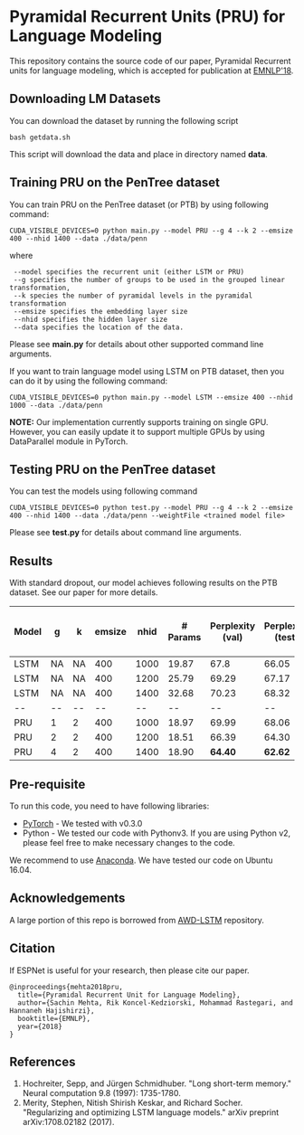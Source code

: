 # Pyramidal Recurrent Units (PRU) for Language Modeling

This repository contains the source code of our paper, Pyramidal Recurrent units for language modeling, which is accepted for publication at [EMNLP'18](http://emnlp2018.org/).

## Downloading LM Datasets
You can download the dataset by running the following script
```
bash getdata.sh
```
This script will download the data and place in directory named **data**.

## Training PRU on the PenTree dataset
You can train PRU on the PenTree dataset (or PTB) by using following command:

```
CUDA_VISIBLE_DEVICES=0 python main.py --model PRU --g 4 --k 2 --emsize 400 --nhid 1400 --data ./data/penn 
``` 
where 
```
 --model specifies the recurrent unit (either LSTM or PRU)
 --g specifies the number of groups to be used in the grouped linear transformation, 
 --k species the number of pyramidal levels in the pyramidal transformation
 --emsize specifies the embedding layer size
 --nhid specifies the hidden layer size 
 --data specifies the location of the data.
```
Please see **main.py** for details about other supported command line arguments.

If you want to train language model using LSTM on PTB dataset, then you can do it by using the following command:
```
CUDA_VISIBLE_DEVICES=0 python main.py --model LSTM --emsize 400 --nhid 1000 --data ./data/penn
```

**NOTE:** Our implementation currently supports training on single GPU. However, you can easily update it to support multiple
GPUs by using DataParallel module in PyTorch.

## Testing PRU on the PenTree dataset
You can test the models using following command
```
CUDA_VISIBLE_DEVICES=0 python test.py --model PRU --g 4 --k 2 --emsize 400 --nhid 1400 --data ./data/penn --weightFile <trained model file>
```
Please see **test.py** for details about command line arguments.

## Results
With standard dropout, our model achieves following results on the PTB dataset. See our paper for more details. 

| Model | g | k | emsize | nhid | # Params | Perplexity (val) | Perplexity (test) | Model Size (in MB) | Model Link | 
| -- | -- | -- | -- | -- | -- | -- | -- | -- | -- |
| LSTM | NA | NA | 400 | 1000 | 19.87 | 67.8 | 66.05 | 159 | [Link](https://drive.google.com/open?id=1FzhY03OlBQpLKwTIfMFcQVfwPYDfXO1I) |
| LSTM | NA | NA | 400 | 1200 | 25.79 | 69.29 | 67.17 | 206 | [Link](https://drive.google.com/open?id=1NquUJTUOewyso7BfcpW6mHqYh1GvlBDI) |
| LSTM | NA | NA | 400 | 1400 | 32.68 | 70.23 | 68.32 | 261 | [Link](https://drive.google.com/open?id=1nD8fnruUrO3WhMSsWU4P9zswnXy59n8T) |
| -- | -- | -- | -- | -- | -- | -- | -- | -- | -- |
| PRU | 1 | 2 | 400 | 1000 | 18.97 | 69.99 | 68.06 | 151 | [Link](https://drive.google.com/open?id=1pAWz6ZQDTJc0C3bWNBxeQJ0DREo9EZqo) |
| PRU | 2 | 2 | 400 | 1200 | 18.51 | 66.39 | 64.30 | 148 | [Link](https://drive.google.com/open?id=1rMBQio3nITbCgPhMkgw9Kev0gVDBBS6M) |
| PRU | 4 | 2 | 400 | 1400 | 18.90 | **64.40** | **62.62** | 151 | [Link](https://drive.google.com/open?id=1h2f3-tD7AJhmWNX-p5qMdXjaVfVd0usF) |

## Pre-requisite
To run this code, you need to have following libraries:
* [PyTorch](http://pytorch.org/) - We tested with v0.3.0
* Python - We tested our code with Pythonv3. If you are using Python v2, please feel free to make necessary changes to the code. 

We recommend to use [Anaconda](https://conda.io/docs/user-guide/install/linux.html). We have tested our code on Ubuntu 16.04.

## Acknowledgements

A large portion of this repo is borrowed from [AWD-LSTM](https://github.com/salesforce/awd-lstm-lm) repository.

## Citation
If ESPNet is useful for your research, then please cite our paper.
```
@inproceedings{mehta2018pru,
  title={Pyramidal Recurrent Unit for Language Modeling},
  author={Sachin Mehta, Rik Koncel-Kedziorski, Mohammad Rastegari, and Hannaneh Hajishirzi},
  booktitle={EMNLP},
  year={2018}
}
```

## References

 1. Hochreiter, Sepp, and Jürgen Schmidhuber. "Long short-term memory." Neural computation 9.8 (1997): 1735-1780. 
 2. Merity, Stephen, Nitish Shirish Keskar, and Richard Socher. "Regularizing and optimizing LSTM language models." arXiv preprint arXiv:1708.02182 (2017).
